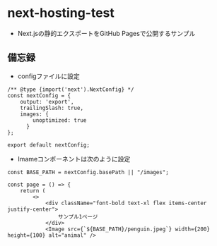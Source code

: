 # next-hosting-test
- Next.jsの静的エクスポートをGitHub Pagesで公開するサンプル

## 備忘録
- configファイルに設定
```
/** @type {import('next').NextConfig} */
const nextConfig = {
    output: 'export',
    trailingSlash: true,
    images: {
        unoptimized: true
      }
};

export default nextConfig;

```

- Imameコンポーネントは次のように設定
```
const BASE_PATH = nextConfig.basePath || "/images";

const page = () => {
    return (
        <>
            <div className="font-bold text-xl flex items-center justify-center">
                サンプル1ページ
            </div>
            <Image src={`${BASE_PATH}/penguin.jpeg`} width={200} height={100} alt="animal" />

```